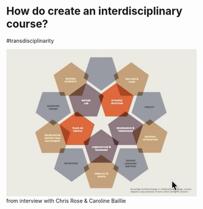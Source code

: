 # How do create an interdisciplinary course?
#transdisciplinarity

![](../media/cleanshot_2024-03-20-at-09-10-32@2x.png)
from interview with Chris Rose & Caroline Baillie 